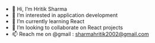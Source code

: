 - 👋 Hi, I’m Hritik Sharma
- 👀 I’m interested in application development
- 🌱 I’m currently learning React
- 💞️ I’m looking to collaborate on React projects
- 📫 Reach me on @gmail : sharmahritik2002@gmail.com

<!---
hritik2002/hritik2002 is a ✨ special ✨ repository because its `README.md` (this file) appears on your GitHub profile.
You can click the Preview link to take a look at your changes.
--->
